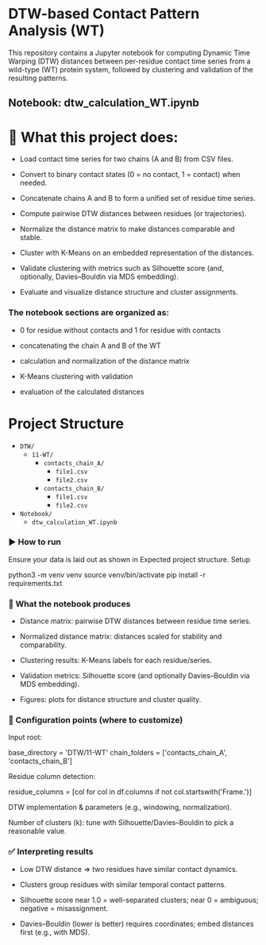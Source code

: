 # DTW-based Contact Pattern Analysis (WT)

This repository contains a Jupyter notebook for computing Dynamic Time Warping (DTW) distances between per-residue contact time series from a wild-type (WT) protein system, followed by clustering and validation of the resulting patterns.

## Notebook: dtw_calculation_WT.ipynb

# 📌 What this project does:

- Load contact time series for two chains (A and B) from CSV files.

- Convert to binary contact states (0 = no contact, 1 = contact) when needed.

- Concatenate chains A and B to form a unified set of residue time series.

- Compute pairwise DTW distances between residues (or trajectories).

- Normalize the distance matrix to make distances comparable and stable.

- Cluster with K-Means on an embedded representation of the distances.

- Validate clustering with metrics such as Silhouette score (and, optionally, Davies–Bouldin via MDS embedding).

- Evaluate and visualize distance structure and cluster assignments.

### The notebook sections are organized as:

- 0 for residue without contacts and 1 for residue with contacts

- concatenating the chain A and B of the WT

- calculation and normalization of the distance matrix

- K-Means clustering with validation

- evaluation of the calculated distances


# Project Structure


- `DTW/`
  - `11-WT/`
    - `contacts_chain_A/`
      - `file1.csv`
      - `file2.csv`
    - `contacts_chain_B/`
      - `file1.csv`
      - `file2.csv`
- `Notebook/`
  - `dtw_calculation_WT.ipynb`
 

### ▶️ How to run

Ensure your data is laid out as shown in Expected project structure.
Setup

python3 -m venv venv
source venv/bin/activate
pip install -r requirements.txt


### 🧮 What the notebook produces

- Distance matrix: pairwise DTW distances between residue time series.

- Normalized distance matrix: distances scaled for stability and comparability.

- Clustering results: K-Means labels for each residue/series.

- Validation metrics: Silhouette score (and optionally Davies–Bouldin via MDS embedding).

- Figures: plots for distance structure and cluster quality.


### 🔧 Configuration points (where to customize)

Input root:

base_directory = 'DTW/11-WT'
chain_folders = ['contacts_chain_A', 'contacts_chain_B']


Residue column detection:

residue_columns = [col for col in df.columns if not col.startswith('Frame.')]


DTW implementation & parameters (e.g., windowing, normalization).

Number of clusters (k): tune with Silhouette/Davies–Bouldin to pick a reasonable value.

### ✅ Interpreting results

- Low DTW distance ⇒ two residues have similar contact dynamics.

- Clusters group residues with similar temporal contact patterns.

- Silhouette score near 1.0 = well-separated clusters; near 0 = ambiguous; negative = misassignment.

- Davies–Bouldin (lower is better) requires coordinates; embed distances first (e.g., with MDS).
